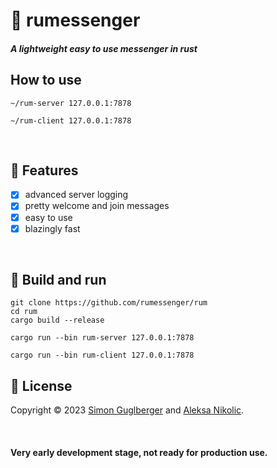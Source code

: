 # 📨 rumessenger
##### A lightweight easy to use messenger in rust

## How to use

```
~/rum-server 127.0.0.1:7878
```

```
~/rum-client 127.0.0.1:7878
```
</br>

## 🔋 Features
- [x] advanced server logging
- [x] pretty welcome and join messages
- [x] easy to use
- [x] blazingly fast
</br>

## 🔨 Build and run
```
git clone https://github.com/rumessenger/rum
cd rum
cargo build --release
```
```
cargo run --bin rum-server 127.0.0.1:7878
```
```
cargo run --bin rum-client 127.0.0.1:7878
```




## 📝 License

Copyright © 2023 [Simon Guglberger](https://github.com/sxmon17) and [Aleksa Nikolic](https://github.com/aaaleks07).</br>

</br>

#### Very early development stage, not ready for production use.
</br>
